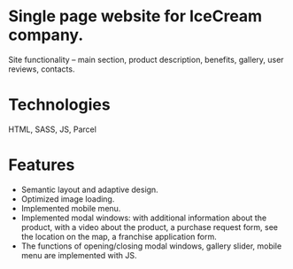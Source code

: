 # Single page website for IceCream company.

Site functionality – main section, product description, benefits, gallery, user
reviews, contacts.

# Technologies

HTML, SASS, JS, Parcel

# Features

- Semantic layout and adaptive design.
- Optimized image loading.
- Implemented mobile menu.
- Implemented modal windows: with additional information about the product, with
  a video about the product, a purchase request form, see the location on the
  map, a franchise application form.
- The functions of opening/closing modal windows, gallery slider, mobile menu
  are implemented with JS.
